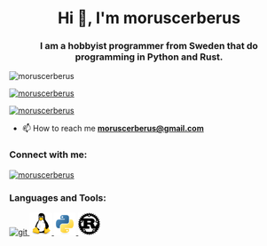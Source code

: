 <h1 align="center">Hi 👋, I'm moruscerberus</h1>
<h3 align="center">I am a hobbyist programmer from Sweden that do programming in Python and Rust.</h3>

<p align="left"> <img src="https://komarev.com/ghpvc/?username=moruscerberus&label=Profile%20views&color=0e75b6&style=flat" alt="moruscerberus" /> </p>

<p align="left"> <a href="https://github.com/ryo-ma/github-profile-trophy"><img src="https://github-profile-trophy.vercel.app/?username=moruscerberus" alt="moruscerberus" /></a> </p>

<p align="left"> <a href="https://twitter.com/moruscerberus" target="blank"><img src="https://img.shields.io/twitter/follow/moruscerberus?logo=twitter&style=for-the-badge" alt="moruscerberus" /></a> </p>

- 📫 How to reach me **moruscerberus@gmail.com**

<h3 align="left">Connect with me:</h3>
<p align="left">
<a href="https://twitter.com/moruscerberus" target="blank"><img align="center" src="https://raw.githubusercontent.com/rahuldkjain/github-profile-readme-generator/master/src/images/icons/Social/twitter.svg" alt="moruscerberus" height="30" width="40" /></a>
</p>

<h3 align="left">Languages and Tools:</h3>
<p align="left"> <a href="https://git-scm.com/" target="_blank" rel="noreferrer"> <img src="https://www.vectorlogo.zone/logos/git-scm/git-scm-icon.svg" alt="git" width="40" height="40"/> </a> <a href="https://www.linux.org/" target="_blank" rel="noreferrer"> <img src="https://raw.githubusercontent.com/devicons/devicon/master/icons/linux/linux-original.svg" alt="linux" width="40" height="40"/> </a> <a href="https://www.python.org" target="_blank" rel="noreferrer"> <img src="https://raw.githubusercontent.com/devicons/devicon/master/icons/python/python-original.svg" alt="python" width="40" height="40"/> </a> <a href="https://www.rust-lang.org" target="_blank" rel="noreferrer"> <img src="https://raw.githubusercontent.com/devicons/devicon/master/icons/rust/rust-plain.svg" alt="rust" width="40" height="40"/> </a> </p>

